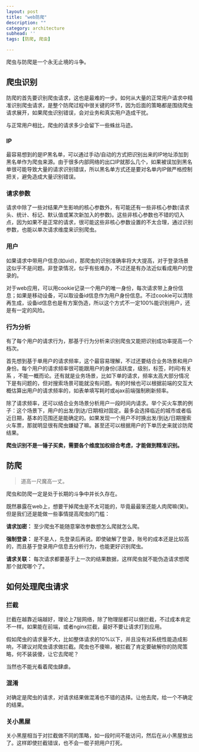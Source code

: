 ```yaml
---
layout: post
title: "web防爬"
description: ""
category: architecture
subhead: ''
tags: [防爬, 爬虫]

---
```

爬虫与防爬是一个永无止境的斗争。

## 爬虫识别

防爬的首先要识别爬虫请求，这也是最难的一步。如何从大量的正常用户请求中精准识别爬虫请求，是整个防爬过程中很关键的环节，因为后面的策略都是围绕爬虫请求展开，如果爬虫识别错误，会对业务和真实用户造成干扰。

与正常用户相比，爬虫的请求多少会留下一些蛛丝马迹。

### IP

最容易想到的是IP黑名单，可以通过手动/自动的方式把识别出来的IP地址添加到黑名单作为爬虫来源。由于很多内部网络的出口IP就那么几个，如果被误加到黑名单很可能导致大量的请求识别错误，所以黑名单方式还是要对名单内IP做严格控制把关，避免造成大量识别错误。

### 请求参数

请求中除了一些对结果产生影响的核心参数外，有可能还有一些非核心参数(请求头、统计、标记、默认值或某次新加入的参数)。这些非核心参数也不错的切入点，因为如果不是正常的请求，很可能这些非核心参数设置的不太合理，通过识别参数，也能以单次请求维度来识别爬虫。

### 用户

如果请求中带用户信息(如uid)，那爬虫的识别准确率将大大提高，对于登录场景这似乎不是问题。非登录情况，似乎有些难办，不过还是有办法近似看成用户的登录的。

对于web应用，可以用cookie记录一个用户的唯一身份，每次请求带上身份信息；如果是移动设备，可以取设备id信息作为用户身份信息。不过cookie可以清除再生成，设备id信息也是有方案伪造，所以这个方式不一定100%能识别用户，还是有一定的风险。

### 行为分析

有了每个用户的请求行为，那基于行为分析来识别爬虫又能把识别成功率提高一个档次。

首先想到基于单用户的请求频率，这个最容易理解，不过还要结合业务场景和用户身份。每个用户的请求频率很可能跟用户的身份(活跃度，级别，标签，时间)有关系
，不能一概而论。还有就是业务场景，比如下单的请求，频率太高大部分情况下是有问题的，但对搜索场景可能就没有问题。有的时候也可以根据前端的交互大概估算出用户的请求频率的，如表单填写耗时或ajax前端强制刷新频率。

除了请求频率，还可以结合业务场景分析用户一段时间内请求。举个买火车票的例子：这个场景下，用户的出发/到达/日期相对固定。最多会选择临近的城市或者临近日期，基本的范围还是能确定的。如果发现一个用户不时换出发/到达/日期搜索火车票，那就明显很有爬虫嫌疑了嘛。甚至还可以根据用户的下单历史来就诊防爬结果。

**爬虫识别不是一锤子买卖，需要各个维度加权综合考虑，才能做到精准识别。**

## 防爬

> 道高一尺魔高一丈。

爬虫和防爬一定是处于长期的斗争中并长久存在。

既然暴露在web上，想要干掉爬虫是不太可能的，毕竟最最笨还能人肉爬嘛(笑)。但是我们还是能做一些事情提高爬虫的门槛：

**请求加密：** 至少爬虫不能随意窜改参数想怎么爬就怎么爬。

**强制登录：** 是不是人，先登录后再说。即使破解了登录，账号的成本还是比较高的，而且基于登录用户信息去分析行为，也能更好识别爬虫。

**请求关联：** 每次请求都要基于上一次的结果数据，这样爬虫就不能伪造请求想爬那个就爬哪个了。


## 如何处理爬虫请求


### 拦截
拦截在越靠近端越好，理论上7层网络，除了物理层都可以做拦截，不过成本肯定不一样。如果能在前端，或者nginx拦截，最好不要让请求打到应用。

假如爬虫的请求量不大，比如整体请求的10%以下，并且没有对系统性能造成影响，不建议对爬虫请求做拦截。爬虫也不傻嘛，被拦截了肯定要破解你的防爬策略，何不装装傻，让它去爬呢？

当然也不能光看着爬虫肆虐。

### 混淆
对确定是爬虫的请求，对请求结果做混淆也不错的选择。让他去爬，给一个不确定的结果。

### 关小黑屋

关小黑屋相当于对拦截做不同的策略，如一段时间不能访问，然后在从小黑屋放出了。这样即使拦截错误，也不会一棍子把用户打死。

